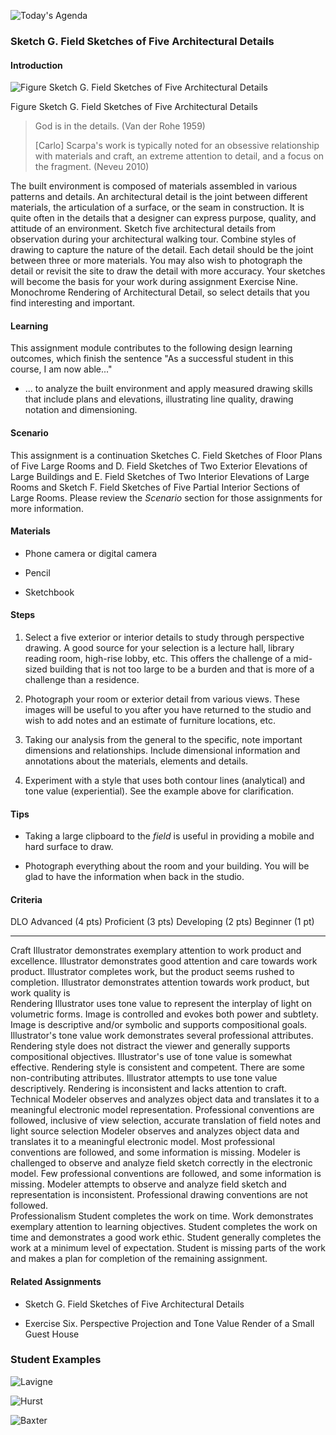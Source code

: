 ![Today's Agenda](images/230329-30_112.png)

### Sketch G. Field Sketches of Five Architectural Details

#### Introduction

![Figure Sketch G. Field Sketches of Five Architectural Details](images/060103fieldSketchDetls.jpg)

Figure Sketch G. Field Sketches of Five Architectural Details

> God is in the details. (Van der Rohe 1959)
>
> \[Carlo\] Scarpa's work is typically noted for an obsessive
> relationship with materials and craft, an extreme attention to detail,
> and a focus on the fragment. (Neveu 2010)

The built environment is composed of materials assembled in various
patterns and details. An architectural detail is the joint between
different materials, the articulation of a surface, or the seam in
construction. It is quite often in the details that a designer can
express purpose, quality, and attitude of an environment. Sketch five
architectural details from observation during your architectural walking
tour. Combine styles of drawing to capture the nature of the detail.
Each detail should be the joint between three or more materials. You may
also wish to photograph the detail or revisit the site to draw the
detail with more accuracy. Your sketches will become the basis for your
work during assignment Exercise Nine. Monochrome Rendering of
Architectural Detail, so select details that you find interesting and
important.

#### Learning

This assignment module contributes to the following design learning
outcomes, which finish the sentence "As a successful student in this
course, I am now able..."

-   ... to analyze the built environment and apply measured drawing
    skills that include plans and elevations, illustrating line quality,
    drawing notation and dimensioning.

#### Scenario

This assignment is a continuation Sketches C. Field Sketches of Floor
Plans of Five Large Rooms and D. Field Sketches of Two Exterior
Elevations of Large Buildings and E. Field Sketches of Two Interior
Elevations of Large Rooms and Sketch F. Field Sketches of Five Partial
Interior Sections of Large Rooms. Please review the *Scenario* section
for those assignments for more information.

#### Materials

-   Phone camera or digital camera

-   Pencil

-   Sketchbook

#### Steps

1.  Select a five exterior or interior details to study through
    perspective drawing. A good source for your selection is a lecture
    hall, library reading room, high-rise lobby, etc. This offers the
    challenge of a mid-sized building that is not too large to be a
    burden and that is more of a challenge than a residence.

2.  Photograph your room or exterior detail from various views. These
    images will be useful to you after you have returned to the studio
    and wish to add notes and an estimate of furniture locations, etc.

3.  Taking our analysis from the general to the specific, note important
    dimensions and relationships. Include dimensional information and
    annotations about the materials, elements and details.

4.  Experiment with a style that uses both contour lines (analytical)
    and tone value (experiential). See the example above for
    clarification.

#### Tips

-   Taking a large clipboard to the *field* is useful in providing a
    mobile and hard surface to draw.

-   Photograph everything about the room and your building. You will be
    glad to have the information when back in the studio.

#### Criteria

  DLO               Advanced (4 pts)                                                                                                                                                                                                                                  Proficient (3 pts)                                                                                                                                                           Developing (2 pts)                                                                                                                                                         Beginner (1 pt)                                                                                                                               
  ----------------- ------------------------------------------------------------------------------------------------------------------------------------------------------------------------------------------------------------------------------------------------- ---------------------------------------------------------------------------------------------------------------------------------------------------------------------------- -------------------------------------------------------------------------------------------------------------------------------------------------------------------------- --------------------------------------------------------------------------------------------------------------------------------------------- --
  Craft             Illustrator demonstrates exemplary attention to work product and excellence.                                                                                                                                                                      Illustrator demonstrates good attention and care towards work product.                                                                                                       Illustrator completes work, but the product seems rushed to completion.                                                                                                    Illustrator demonstrates attention towards work product, but work quality is                                                                  
  Rendering         Illustrator uses tone value to represent the interplay of light on volumetric forms. Image is controlled and evokes both power and subtlety. Image is descriptive and/or symbolic and supports compositional goals.                               Illustrator\'s tone value work demonstrates several professional attributes. Rendering style does not distract the viewer and generally supports compositional objectives.   Illustrator\'s use of tone value is somewhat effective. Rendering style is consistent and competent. There are some non-contributing attributes.                           Illustrator attempts to use tone value descriptively. Rendering is inconsistent and lacks attention to craft.                                 
  Technical         Modeler observes and analyzes object data and translates it to a meaningful electronic model representation. Professional conventions are followed, inclusive of view selection, accurate translation of field notes and light source selection   Modeler observes and analyzes object data and translates it to a meaningful electronic model. Most professional conventions are followed, and some information is missing.   Modeler is challenged to observe and analyze field sketch correctly in the electronic model. Few professional conventions are followed, and some information is missing.   Modeler attempts to observe and analyze field sketch and representation is inconsistent. Professional drawing conventions are not followed.   
  Professionalism   Student completes the work on time. Work demonstrates exemplary attention to learning objectives.                                                                                                                                                 Student completes the work on time and demonstrates a good work ethic.                                                                                                       Student generally completes the work at a minimum level of expectation.                                                                                                    Student is missing parts of the work and makes a plan for completion of the remaining assignment.                                             

#### Related Assignments

-   Sketch G. Field Sketches of Five Architectural Details

-   Exercise Six. Perspective Projection and Tone Value Render of a
    Small Guest House

### Student Examples

![Lavigne](images/lavigne_barrett4127598_question_65544918_155120137_SkG_LavigneB.png)

![Hurst](images/hurst_cailey4132066_question_65544912_155115261_SkG_hurstC.png)

![Baxter](images/baxter_isabelle4138196_question_65544912_155128889_Ex9_baxterI.png)
